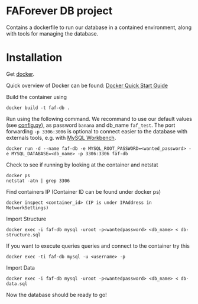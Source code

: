 # FAForever DB project

Contains a dockerfile to run our database in a contained environment, along with tools for managing the database.

# Installation

Get [docker](http://docker.com).

Quick overview of Docker can be found:
[Docker Quick Start Guide](https://docs.docker.com/engine/quickstart/)

Build the container using

    docker build -t faf-db .

Run using the following command. We recommand to use our default values (see [config.py](https://github.com/FAForever/server/blob/develop/server/config.py#L43)), as password `banana` and db_name `faf_test`. The port forwarding `-p 3306:3006` is optional to connect easier to the database with externals tools, e.g. with [MySQL Workbench](https://www.mysql.de/products/workbench/).

    docker run -d --name faf-db -e MYSQL_ROOT_PASSWORD=<wanted_password> -e MYSQL_DATABASE=<db_name> -p 3306:3306 faf-db

Check to see if running by looking at the container and netstat

    docker ps
    netstat -atn | grep 3306

Find containers IP (Container ID can be found under docker ps)

    docker inspect <container_id> (IP is under IPAddress in NetworkSettings)

Import Structure

    docker exec -i faf-db mysql -uroot -p<wantedpassword> <db_name> < db-structure.sql

If you want to execute queries queries and connect to the container try this

    docker exec -ti faf-db mysql -u <username> -p

Import Data

    docker exec -i faf-db mysql -uroot -p<wantedpassword> <db_name> < db-data.sql

Now the database should be ready to go!
